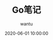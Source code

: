 ---
layout:     post
title:      "Go笔记"
subtitle:   ""
date:       2020-06-01 10:00:00
author:     "wantu"
header-img: "img/post-bg-rwd.jpg"
catalog: true
tags:
    - Go
---